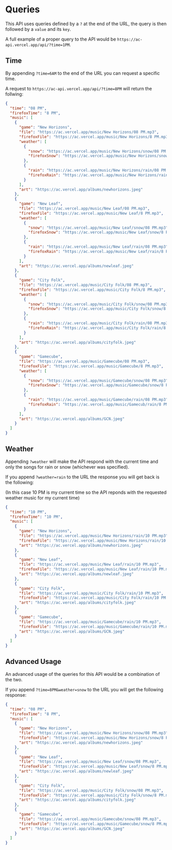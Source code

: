 # Queries

This API uses queries defined by a `?` at the end of the URL, the query is then followed by a `value` and its `key`.

A full example of a proper query to the API would be `https://ac-api.vercel.app/api/?time=1PM`.

## Time

By appending `?time=6AM` to the end of the URL you can request a specific time.

A request to `https://ac-api.vercel.app/api/?time=8PM` will return the follwing:

```json
{
  "time": "08 PM",
  "firefoxTime": "8 PM",
  "music": [
    {
      "game": "New Horizons",
      "file": "https://ac.vercel.app/music/New Horizons/08 PM.mp3",
      "firefoxFile": "https://ac.vercel.app/music/New Horizons/8 PM.mp3",
      "weather": [
        {
          "snow": "https://ac.vercel.app/music/New Horizons/snow/08 PM.mp3",
          "firefoxSnow": "https://ac.vercel.app/music/New Horizons/snow/8 PM.mp3"
        },
        {
          "rain": "https://ac.vercel.app/music/New Horizons/rain/08 PM.mp3",
          "firefoxRain": "https://ac.vercel.app/music/New Horizons/rain/8 PM.mp3"
        }
      ],
      "art": "https://ac.vercel.app/albums/newhorizons.jpeg"
    },
    {
      "game": "New Leaf",
      "file": "https://ac.vercel.app/music/New Leaf/08 PM.mp3",
      "firefoxFile": "https://ac.vercel.app/music/New Leaf/8 PM.mp3",
      "weather": [
        {
          "snow": "https://ac.vercel.app/music/New Leaf/snow/08 PM.mp3",
          "firefoxSnow": "https://ac.vercel.app/music/New Leaf/snow/8 PM.mp3"
        },
        {
          "rain": "https://ac.vercel.app/music/New Leaf/rain/08 PM.mp3",
          "firefoxRain": "https://ac.vercel.app/music/New Leaf/rain/8 PM.mp3"
        }
      ],
      "art": "https://ac.vercel.app/albums/newleaf.jpeg"
    },
    {
      "game": "City Folk",
      "file": "https://ac.vercel.app/music/City Folk/08 PM.mp3",
      "firefoxFile": "https://ac.vercel.app/music/City Folk/8 PM.mp3",
      "weather": [
        {
          "snow": "https://ac.vercel.app/music/City Folk/snow/08 PM.mp3",
          "firefoxSnow": "https://ac.vercel.app/music/City Folk/snow/8 PM.mp3"
        },
        {
          "rain": "https://ac.vercel.app/music/City Folk/rain/08 PM.mp3",
          "firefoxRain": "https://ac.vercel.app/music/City Folk/rain/8 PM.mp3"
        }
      ],
      "art": "https://ac.vercel.app/albums/cityfolk.jpeg"
    },
    {
      "game": "Gamecube",
      "file": "https://ac.vercel.app/music/Gamecube/08 PM.mp3",
      "firefoxFile": "https://ac.vercel.app/music/Gamecube/8 PM.mp3",
      "weather": [
        {
          "snow": "https://ac.vercel.app/music/Gamecube/snow/08 PM.mp3",
          "firefoxSnow": "https://ac.vercel.app/music/Gamecube/snow/8 PM.mp3"
        },
        {
          "rain": "https://ac.vercel.app/music/Gamecube/rain/08 PM.mp3",
          "firefoxRain": "https://ac.vercel.app/music/Gamecub/rain/8 PM.mp3"
        }
      ],
      "art": "https://ac.vercel.app/albums/GCN.jpeg"
    }
  ]
}
```

## Weather

Appending `?weather` will make the API respond with the current time and only the songs for rain or snow (whichever was specified).

If you append `?weather=rain` to the URL the response you will get back is the following:

(In this case 10 PM is my current time so the API reponds with the requested weather music for my current time)

```json
{
  "time": "10 PM",
  "firefoxTime": "10 PM",
  "music": [
    {
      "game": "New Horizons",
      "file": "https://ac.vercel.app/music/New Horizons/rain/10 PM.mp3",
      "firefoxFile": "https://ac.vercel.app/music/New Horizons/rain/10 PM.mp3",
      "art": "https://ac.vercel.app/albums/newhorizons.jpeg"
    },
    {
      "game": "New Leaf",
      "file": "https://ac.vercel.app/music/New Leaf/rain/10 PM.mp3",
      "firefoxFile": "https://ac.vercel.app/music/New Leaf/rain/10 PM.mp3",
      "art": "https://ac.vercel.app/albums/newleaf.jpeg"
    },
    {
      "game": "City Folk",
      "file": "https://ac.vercel.app/music/City Folk/rain/10 PM.mp3",
      "firefoxFile": "https://ac.vercel.app/music/City Folk/rain/10 PM.mp3",
      "art": "https://ac.vercel.app/albums/cityfolk.jpeg"
    },
    {
      "game": "Gamecube",
      "file": "https://ac.vercel.app/music/Gamecube/rain/10 PM.mp3",
      "firefoxFile": "https://ac.vercel.app/music/Gamecube/rain/10 PM.mp3",
      "art": "https://ac.vercel.app/albums/GCN.jpeg"
    }
  ]
}
```

## Advanced Usage

An advanced usage of the queries for this API would be a combination of the two.

If you append `?time=8PM&weather=snow` to the URL you will get the following response:

```json
{
  "time": "08 PM",
  "firefoxTime": "8 PM",
  "music": [
    {
      "game": "New Horizons",
      "file": "https://ac.vercel.app/music/New Horizons/snow/08 PM.mp3",
      "firefoxFile": "https://ac.vercel.app/music/New Horizons/snow/8 PM.mp3",
      "art": "https://ac.vercel.app/albums/newhorizons.jpeg"
    },
    {
      "game": "New Leaf",
      "file": "https://ac.vercel.app/music/New Leaf/snow/08 PM.mp3",
      "firefoxFile": "https://ac.vercel.app/music/New Leaf/snow/8 PM.mp3",
      "art": "https://ac.vercel.app/albums/newleaf.jpeg"
    },
    {
      "game": "City Folk",
      "file": "https://ac.vercel.app/music/City Folk/snow/08 PM.mp3",
      "firefoxFile": "https://ac.vercel.app/music/City Folk/snow/8 PM.mp3",
      "art": "https://ac.vercel.app/albums/cityfolk.jpeg"
    },
    {
      "game": "Gamecube",
      "file": "https://ac.vercel.app/music/Gamecube/snow/08 PM.mp3",
      "firefoxFile": "https://ac.vercel.app/music/Gamecube/snow/8 PM.mp3",
      "art": "https://ac.vercel.app/albums/GCN.jpeg"
    }
  ]
}
```
